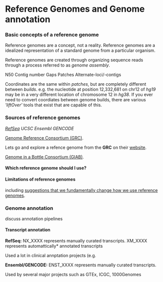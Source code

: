 # Reference Genomes and Genome annotation



### Basic concepts of a reference genome 

Reference genomes are a concept, not a reality. Reference genomes are a idealized representation of a standard genome from a particular organism. 

Reference genomes are created through organizing sequence reads through a process referred to as *genome assembly*.  


N50
Contig number
Gaps
Patches 
Alternate-loci/-contigs

Coordinates are the same within *patches*, but are completely different between *builds*. e.g. the nucleotide at position 12,332,681 on chr12 of *hg19* may be in a very different location of chromosome 12 in *hg38*. If you ever need to convert coordiates between genome builds, there are various *'liftOver'* tools that exist that are capable of this.  


### Sources of reference genomes

[*RefSeq*](https://www.ncbi.nlm.nih.gov/refseq/)
*UCSC* 
*Ensembl* 
*GENCODE* 



[Genome Reference Consortium (GRC)](https://www.ncbi.nlm.nih.gov/grc). 

Lets go and explore a refence genome from the **GRC** on their [website](https://www.ncbi.nlm.nih.gov/grc). 

[Genome in a Bottle Consortium (GIAB)](https://www.nist.gov/programs-projects/genome-bottle). 



#### Which reference genome should I use? 



#### Limitations of reference genomes

including [suggestions that we fundamentally change how we use reference genomes](https://genomebiology.biomedcentral.com/articles/10.1186/s13059-019-1774-4).


### Genome annotation 


discuss annotation pipelines


#### Transcript annotation 

**RefSeq:** 
NX_XXXX represents manually curated transcripts. 
XM_XXXX represents automattically* annotated transcripts

Used a lot in clinical annptation projects (e.g. 

**Ensembl/GENCODE:** 
ENST_XXXX represents manually curated transcripts. 

Used by several major projects such as GTEx, ICGC, 1000Genomes 

